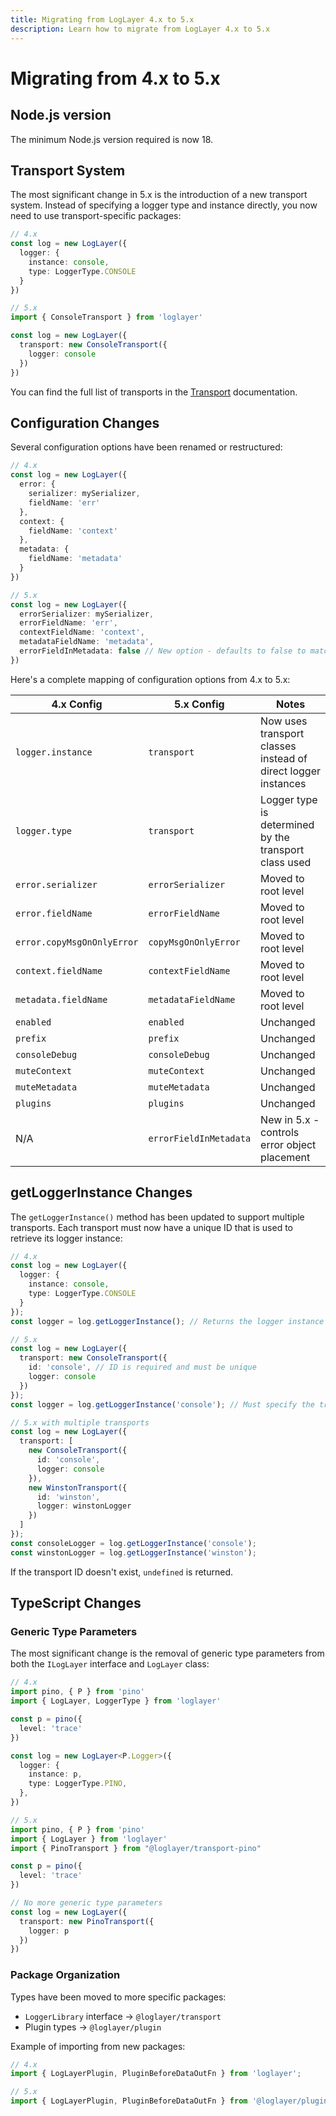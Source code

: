 ```yaml
---
title: Migrating from LogLayer 4.x to 5.x
description: Learn how to migrate from LogLayer 4.x to 5.x
---
```


# Migrating from 4.x to 5.x

## Node.js version

The minimum Node.js version required is now 18.

## Transport System

The most significant change in 5.x is the introduction of a new transport system. Instead of specifying a logger type and instance directly, you now need to use transport-specific packages:

```typescript
// 4.x
const log = new LogLayer({
  logger: {
    instance: console,
    type: LoggerType.CONSOLE
  }
})

// 5.x
import { ConsoleTransport } from 'loglayer'

const log = new LogLayer({
  transport: new ConsoleTransport({
    logger: console
  })
})
```

You can find the full list of transports in the [Transport](/transports/) documentation.

## Configuration Changes

Several configuration options have been renamed or restructured:

```typescript
// 4.x
const log = new LogLayer({
  error: {
    serializer: mySerializer,
    fieldName: 'err'
  },
  context: {
    fieldName: 'context'
  },
  metadata: {
    fieldName: 'metadata'
  }
})

// 5.x
const log = new LogLayer({
  errorSerializer: mySerializer,
  errorFieldName: 'err',
  contextFieldName: 'context',
  metadataFieldName: 'metadata',
  errorFieldInMetadata: false // New option - defaults to false to match 4.x behavior
})
```

Here's a complete mapping of configuration options from 4.x to 5.x:

| 4.x Config | 5.x Config | Notes |
|------------|------------|-------|
| `logger.instance` | `transport` | Now uses transport classes instead of direct logger instances |
| `logger.type` | `transport` | Logger type is determined by the transport class used |
| `error.serializer` | `errorSerializer` | Moved to root level |
| `error.fieldName` | `errorFieldName` | Moved to root level |
| `error.copyMsgOnOnlyError` | `copyMsgOnOnlyError` | Moved to root level |
| `context.fieldName` | `contextFieldName` | Moved to root level |
| `metadata.fieldName` | `metadataFieldName` | Moved to root level |
| `enabled` | `enabled` | Unchanged |
| `prefix` | `prefix` | Unchanged |
| `consoleDebug` | `consoleDebug` | Unchanged |
| `muteContext` | `muteContext` | Unchanged |
| `muteMetadata` | `muteMetadata` | Unchanged |
| `plugins` | `plugins` | Unchanged |
| N/A | `errorFieldInMetadata` | New in 5.x - controls error object placement |

## getLoggerInstance Changes

The `getLoggerInstance()` method has been updated to support multiple transports. Each transport must now have a unique ID that is used to retrieve its logger instance:

```typescript
// 4.x
const log = new LogLayer({
  logger: {
    instance: console,
    type: LoggerType.CONSOLE
  }
});
const logger = log.getLoggerInstance(); // Returns the logger instance directly

// 5.x
const log = new LogLayer({
  transport: new ConsoleTransport({
    id: 'console', // ID is required and must be unique
    logger: console
  })
});
const logger = log.getLoggerInstance('console'); // Must specify the transport ID

// 5.x with multiple transports
const log = new LogLayer({
  transport: [
    new ConsoleTransport({
      id: 'console',
      logger: console
    }),
    new WinstonTransport({
      id: 'winston',
      logger: winstonLogger
    })
  ]
});
const consoleLogger = log.getLoggerInstance('console');
const winstonLogger = log.getLoggerInstance('winston');
```

If the transport ID doesn't exist, `undefined` is returned.

## TypeScript Changes

### Generic Type Parameters

The most significant change is the removal of generic type parameters from both the `ILogLayer` interface and `LogLayer` class:

```typescript
// 4.x
import pino, { P } from 'pino'
import { LogLayer, LoggerType } from 'loglayer'

const p = pino({
  level: 'trace'
})

const log = new LogLayer<P.Logger>({
  logger: {
    instance: p,
    type: LoggerType.PINO,
  },
})
```

```typescript
// 5.x
import pino, { P } from 'pino'
import { LogLayer } from 'loglayer'
import { PinoTransport } from "@loglayer/transport-pino"

const p = pino({
  level: 'trace'
})

// No more generic type parameters
const log = new LogLayer({
  transport: new PinoTransport({
    logger: p
  })
})
```

### Package Organization

Types have been moved to more specific packages:
- `LoggerLibrary` interface → `@loglayer/transport`
- Plugin types → `@loglayer/plugin`

Example of importing from new packages:
```typescript
// 4.x
import { LogLayerPlugin, PluginBeforeDataOutFn } from 'loglayer';

// 5.x
import { LogLayerPlugin, PluginBeforeDataOutFn } from '@loglayer/plugin';
```
